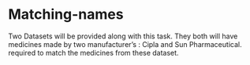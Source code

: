 # Matching-names
 Two Datasets will be provided along with this task. They both will have medicines made by two manufacturer’s : Cipla and Sun Pharmaceutical. required to match the medicines from these dataset.
